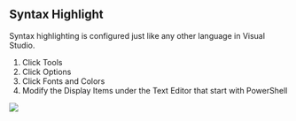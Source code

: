 ## Syntax Highlight

Syntax highlighting is configured just like any other language in Visual Studio.

1. Click Tools
2. Click Options
3. Click Fonts and Colors
4. Modify the Display Items under the Text Editor that start with PowerShell

![](https://camo.githubusercontent.com/2f6362e1063eb7e9a346f55092974b59fbf28056/687474703a2f2f692e696d6775722e636f6d2f73574a576679452e706e67)

